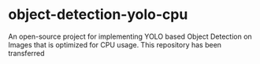 # object-detection-yolo-cpu 
An open-source project for implementing YOLO based Object Detection on Images that is optimized for CPU usage. This repository has been transferred 